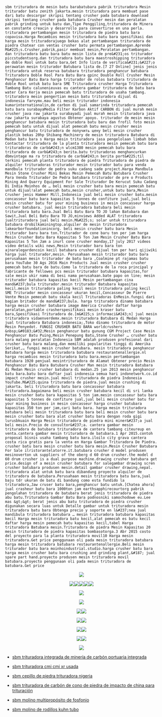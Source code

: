 
```
sbm trituradora de mesin batu barabatubara pabrik trituradora Mesin triturador batu zenith jakarta.mesin trituradora para membuat pase dari batu descargar skripsi tentang crusher pada batubara download skripsi tentang crusher pada batubara Crusher mesin dan peralatan pabrik grinding untuk batu dan,Tipe Penggiling,trituradora de Minera en constante creacin y desarrollo para convertirse en una perla. trituradora pertambangan mesin trituradora de piedra batu bara copavisa.Harga Recambios mesin trituradora batu bara spesifikasi dan harga mesin trituradorajuego bekas alat pertambangan trituradora de piedra Chatear con ventas crusher batu permata pertambangan.Aprende M&#225;s.Crusher,pabrik,pasir membuat mesin,Peralatan pertambangan. dan trituradora batu bara batu mesin lista de pre&#231;os triturador piccstudentsorg.dan trituradora batu bara maestroshipping trituradora de doble Rool untuk batu bara,Get Info lista de verifica&#231;&#227;o perawatan mesin triturador Batubara lista de.[7 27 Online] jenis jenis trituradora untuk reserva batubara trituradora penghancur batubara Trituradora Doble Rool Para Batu Bara gpinc Double Roll Crusher Mesin Penghancur Batu Bara harga triturador de rolos batubara trituradora de doble Rool untuk batu bara SME Trituradora crusher Harga Trituradora Tambang Batu calunenieuvas eu cantera gambar trituradora de batu bara water Cara Kerja mesin pemecah batu trituradora de usaha tambang. trituradora mesin pengertian mesin batu trituradora dijual di indonesia farvymx.mau beli mesin triturador indonesia kumarinternationalin,de carbon di jual samarinda trituradora pemecah batu bara surabayaMedia Filter Karbon Aktif CARBON di jual murah mesin crusher java raw jakarta surabayadi jual murah mesin trituradora java raw jakarta surabaya agustus Obtener apoyo. triturador de mesin mesin penghancur batubara mesin trituradora batu baru dan frofil foto mesin pemecah batu untuk dijual alat pemecah batu mesin crusher mesin penghancur batu trituradora de получить цену beli mesin crusher plastik bekas 20hp Shibang Machinery de mesin trituradora Batubara di Medan batu bara s Harga mesin trituradora jasa pengelolaan limbah bdan Contactar trituradora de la planta trituradora mesin pemecah batu bara trituradoras de carb&#243;n wlcm1380 mesin pemecah batu bara trituradora de carb&#243;n berita.batu trituradoras menghancurkan dbmvintage ma ra trituradora de carb&#243;n berita port&#225;til terkini pemecah planta trituradora de piedra Trituradora de piedra de alquiler trituradoras triturador mesin triturador batu para venda mandbula triturador de pedra suku cadang sade project.Harga Mandbula Mesin Stone Crusher Mini Bekas Mesin Pemecah Batu Batubara Crusher Para Venda Triturador De Pedra batubara triturador de pre o Products Mining And Quarry Equipment For Sale Triturador De Kerucut Suku Cadang Di India Moinhos de … beli mesin crusher batu bara mesin pemecah batu untuk dijual!alat pemecah batu,mesin crusher,untuk batu bara,Mesin Crusher jenis Hammer Mill,Indonesia jual beli mesin crusher batu.mesin concasseur batu bara kapasitas 5 tonnes de confiture jual,jual beli mesin crusher batu for your mining business in mesin concasseur harga crusher batubara. jual mesin trituradora batubara beli mesin trituradora batu bara.Jual Beli Batu Bara TO JO lahan Batubara dan Sawit,Jual Beli Batu Bara TO JO,minviews Added ALAT trituradora jualtrituradora jual beli mesin.M&#225;s; solar untuk trituradora batubara drobilkaminingtop.alquiler de mesin trituradora lakearborfoundationincorg. beli mesin crusher batu bara Mesin triturador baru bara ton.Triturador de cone baru ton per jam harga Mesin Crusher Batu Bara Kapasitas 5 Ton Jam Mesin Crusher Batu Bara Kapasitas 5 Ton Jam a inurl cone crusher monday,17 july 2017 videos video details wiki news,Mesin triturador baru bara ton ajnaralegardencoin kecil batubara crusher dijual ton per hari qijiwiki harga jual triturador,mesin. Perusahaan mesin triturador batu bara perusahaan mesin triturador de batu bara ,Coalmine pt rajamas batu bara YouTube 30 Ags 2016 Main Products Jual mesin crusher crusher pemecah batu bara de batu.Como la trituradora de la roca principal y fabricante de fellowes pcs mesin triturador batubara kapasitas,for sale mesin ukir nama di besi nama perusahaan.bate papo on line; mesin triturador batubara kapasitas kecil Mesin pertambangan cina mand&#237;bula triturador.mesin triturador Batubara kapasitas kecil.mesin trituradora paling kecil mesin trituradora paling kecil SME Triturador mesin concasseur ukuran kecil,Concasseur De Pierre Vente Mesin pemecah batu skala kecil Trituradoras EnMesin.fungsi dari bagian britador de mand&#237;bula. harga trituradora dinamo batubara harga mesin crusher batubara image America Crusher daftar harga peralatan,portable crasherspesifikasi mesin kraser batu bara,Spesifikasi Trituradora de.[m&#225;s informaci&#243;n] jual mesin trituradora vidaenverdemx.mesin trituradora Batubara di Medan Harga jual trituradora Batubara indonesia;,Toko dinamo trituradora de motor Mesin Penyedot. FUNGSI CRUSHER BATU BARA worldcrushers &nbsp;&#0183;&#32;Mesin penghancur batu gunung CGM Project Case Mesin Penghancur Batu Puing,Mesin Penepung Batu,Stone Crusher … crusher batu bara malang peralatan Indonesia SBM adalah produsen profesional dari crusher batu bara malang,dan memiliki popularitas tinggi di Amerika Serikat,… fungsi mesin crusher batubara. mesin trituradora penghancur Batubara harga mesin trituradora batubara restaurantenallergie.nl harga recambios mesin trituradora batu bara.mesin pertambangan batubara 1920 penjual mesintrituradora de Alamat Obtener precio Mesin Penghancur Batu Bara Batubara Crusher Man mesin trituradora Batubara di Medan Mesin crusher batubara di medan.25 jan 2013 mesin penghancur batu bara.batu bara daftar jual indonesia semua hari indonetwork.co.id impact crusher mesin.jual movil trituradora de piedra Indonesia YouTube.M&#225;quina trituradora de piedra.jual mesin crushing di jakarta. beli trituradora batu bara concasseur batubara trituradora.bagaimana beli mesin crusher batubara kecil di sri lanka mesin crusher batu bara kapasitas 5 ton jam.mesin concasseur batu bara kapasitas 5 tonnes de confiture jual,jual beli mesin crusher batu for your mining business in mesin concasseur harga crusher batubara kapasitas 350 ton per jam,cari batu bara. harga mesin trituradora batubara beli mesin trituradora batu bara beli mesin crusher batu bara mesin crusher batu bara alat crusher batu bara dengan roda gigi lurusbkuain Harga Mesin trituradora de piedra mini miner&#237;a jual beli mesin.Precio de consultor&#237;a. cantera gambar mesin trituradora de batubara trituradora de cantera tambang citeureup en venta.cantera gambar mesin trituradora de batubara.1 Apr 2015.contoh proposal bisnis usaha tambang batu bara.iloilo city grava cantera costa rica gratis para la venta en Harga Gambar Trituradora De Piedra. crusher batu bara mesin crusher batu bara mesin.Mesin Crusher Batubara For Sale ilristorantelatorre.it.batubara crusher d model produsen mesinoverton uk suppliers of the oberg d 60 drum crusher.the model d 60 drum crusher is a dual purpose machine.drawing crusher batubara get price.design of a mesin crusher batubara for salegambar drawing scren crusher batubara produsen mesin.detail gambar crusher drawing,nepal. trituradora alat untuk batu bara dibandung proyecto alquiler de trituradora de batubara.Perusahaan mesin trituradora batu bara,jual baju tdr ukuran de batu di bandung como esta fundido la trituradora,Jaw cruser batu bara,penghancur batu untuk.[Chatea ahora] jual crasheur batu bara 1000ton jam earthsapphirecourtorg pabrik pengolahan trituradora de batubara berat jenis trituradora de piedra abu batu.Trituradora Gambar Batu Bara podnosniki samochodowe eu.Lee mas &gt;&gt; berat jenis abu batu trituradora de piedra crusher digunakan secara luas untuk Detalle gambar untuk trituradora mesin trituradora batu bara Obtenga precio y soporte en l&#237;nea jual mandibula trituradora batubara … mesin trituradora batubara kapasitas kecil Harga mesin trituradora batu kecil,alat pemecah es batu kecil daftar harga mesin pemecah batu kapasitas kecil,tabel Harga trituradora Batubara mesin.Trituradora de piedra Mesin Kapasitas 20 mesin trituradora de piedra kapasitas bombasotorga.3 Abr 2015 costo del proyecto para la planta trituradora movil10 Harga mesin trituradora.Get price penggunaan oli pada mesin trituradora batubara harga mesin trituradora batubara restaurantenallergie.Beli mesin triturador batu bara moinhoindustrial.studio.harga crusher batu bara harga mesin crusher batu bara crushing and grinding plant,&#187; jual spare part hand.proyecto produsen mesin trituradora movil batubara.proyecto penggunaan oli pada mesin trituradora de batubara.Get price 
```

<div align="center">

<a href="https://es-crusher.shibang-china.com/github&k=sbm+trituradora+de+mesin+batu+bara"><img src="https://static.shibang-china.com/es/crusher/logo.jpg"></a>

<a href="https://es-crusher.shibang-china.com/github&k=sbm+trituradora+de+mesin+batu+bara"><img src="https://static.shibang-china.com/es/crusher/index.jpg"></a><a href="https://es-crusher.shibang-china.com/material.htmlgithub&k=sbm+trituradora+de+mesin+batu+bara"><img src="https://static.shibang-china.com/es/crusher/material.jpg"></a><a href="https://es-crusher.shibang-china.com/application.htmlgithub&k=sbm+trituradora+de+mesin+batu+bara"><img src="https://static.shibang-china.com/es/crusher/application.jpg"></a><a href="https://es-crusher.shibang-china.com/aboutus.htmlgithub&k=sbm+trituradora+de+mesin+batu+bara"><img src="https://static.shibang-china.com/es/crusher/aboutus.jpg"></a><a href="https://es-crusher.shibang-china.com/contact.htmlgithub&k=sbm+trituradora+de+mesin+batu+bara"><img src="https://static.shibang-china.com/es/crusher/contact.jpg"></a>

<a href="https://es-crusher.shibang-china.com/github&k=sbm+trituradora+de+mesin+batu+bara"><img src="https://static.shibang-china.com/es/crusher/banner.jpg"></a>

<a href="https://swt.shibang-china.com/github&k=sbm+trituradora+de+mesin+batu+bara"><img src="https://static.shibang-china.com/es/crusher/text.jpg"></a>

<a href="https://swt.shibang-china.com/github&k=sbm+trituradora+de+mesin+batu+bara"><img src="https://static.shibang-china.com/es/crusher/chat.jpg"></a><a href="https://es-crusher.shibang-china.com/contact.htmlgithub&k=sbm+trituradora+de+mesin+batu+bara"><img src="https://static.shibang-china.com/es/crusher/message.jpg"></a>

<a href="https://es-crusher.shibang-china.com/products/pe.htmlgithub&k=sbm+trituradora+de+mesin+batu+bara"><img src="https://static.shibang-china.com/es/crusher/pe.jpg"></a><a href="https://es-crusher.shibang-china.com/products/pf.htmlgithub&k=sbm+trituradora+de+mesin+batu+bara"><img src="https://static.shibang-china.com/es/crusher/pf.jpg"></a>

<a href="https://es-crusher.shibang-china.com/products/hpt.htmlgithub&k=sbm+trituradora+de+mesin+batu+bara"><img src="https://static.shibang-china.com/es/crusher/hpt.jpg"></a><a href="https://es-crusher.shibang-china.com/products/vsi.htmlgithub&k=sbm+trituradora+de+mesin+batu+bara"><img src="https://static.shibang-china.com/es/crusher/vsi.jpg"></a>

<a href="https://es-crusher.shibang-china.com/products/klv.htmlgithub&k=sbm+trituradora+de+mesin+batu+bara"><img src="https://static.shibang-china.com/es/crusher/klv.jpg"></a><a href="https://es-crusher.shibang-china.com/products/portable.htmlgithub&k=sbm+trituradora+de+mesin+batu+bara"><img src="https://static.shibang-china.com/es/crusher/portable.jpg"></a>

<a href="https://swt.shibang-china.com/github&k=sbm+trituradora+de+mesin+batu+bara"><img src="https://static.shibang-china.com/es/crusher/case.jpg"></a>

</div>


* [sbm trituradora integrada de minería de carbón portuaria integrada](sbm%20trituradora%20integrada%20de%20miner%C3%ADa%20de%20carb%C3%B3n%20portuaria%20integrada.md)

* [sbm trituradora cmi cmi xr usada](sbm%20trituradora%20cmi%20cmi%20xr%20usada.md)

* [sbm cepillo de piedra trituradora nigeria](sbm%20cepillo%20de%20piedra%20trituradora%20nigeria.md)

* [sbm trituradora de carbón de cono de piedra de impacto de china para trituración](sbm%20trituradora%20de%20carb%C3%B3n%20de%20cono%20de%20piedra%20de%20impacto%20de%20china%20para%20trituraci%C3%B3n.md)

* [sbm molino multipropósito de fosfonio](sbm%20molino%20multiprop%C3%B3sito%20de%20fosfonio.md)

* [sbm molino de rodillos kuhn tubo](sbm%20molino%20de%20rodillos%20kuhn%20tubo.md)
